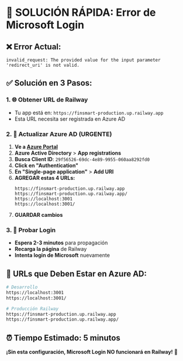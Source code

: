 # 🚨 SOLUCIÓN RÁPIDA: Error de Microsoft Login

## ❌ Error Actual:
```
invalid_request: The provided value for the input parameter 'redirect_uri' is not valid.
```

## ✅ Solución en 3 Pasos:

### 1. 🌐 Obtener URL de Railway
- Tu app está en: `https://finsmart-production.up.railway.app`
- Esta URL necesita ser registrada en Azure AD

### 2. 🔧 Actualizar Azure AD (URGENTE)
1. **Ve a [Azure Portal](https://portal.azure.com)**
2. **Azure Active Directory** > **App registrations**
3. **Busca Client ID**: `29f56526-69dc-4e89-9955-060aa8292fd0`
4. **Click en "Authentication"**
5. **En "Single-page application"** > **Add URI**
6. **AGREGAR estas 4 URLs:**
   ```
   https://finsmart-production.up.railway.app
   https://finsmart-production.up.railway.app/
   https://localhost:3001
   https://localhost:3001/
   ```
7. **GUARDAR cambios**

### 3. 🔄 Probar Login
- **Espera 2-3 minutos** para propagación
- **Recarga la página** de Railway
- **Intenta login de Microsoft** nuevamente

## 📱 URLs que Deben Estar en Azure AD:

```bash
# Desarrollo
https://localhost:3001
https://localhost:3001/

# Producción Railway
https://finsmart-production.up.railway.app
https://finsmart-production.up.railway.app/
```

## ⏰ Tiempo Estimado: 5 minutos

**¡Sin esta configuración, Microsoft Login NO funcionará en Railway!** 🚨

